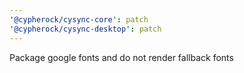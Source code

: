 ```yaml
---
'@cypherock/cysync-core': patch
'@cypherock/cysync-desktop': patch
---
```


Package google fonts and do not render fallback fonts
